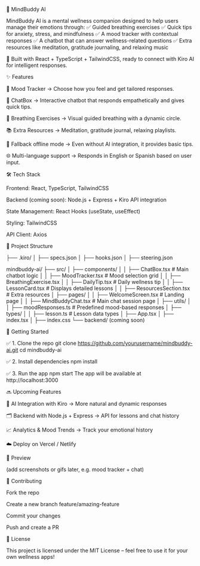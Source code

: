 🧠 MindBuddy AI

MindBuddy AI is a mental wellness companion designed to help users manage their emotions through:
✅ Guided breathing exercises
✅ Quick tips for anxiety, stress, and mindfulness
✅ A mood tracker with contextual responses
✅ A chatbot that can answer wellness-related questions
✅ Extra resources like meditation, gratitude journaling, and relaxing music

🚀 Built with React + TypeScript + TailwindCSS, ready to connect with Kiro AI for intelligent responses.

✨ Features

📝 Mood Tracker → Choose how you feel and get tailored responses.

💬 ChatBox → Interactive chatbot that responds empathetically and gives quick tips.

🧘 Breathing Exercises → Visual guided breathing with a dynamic circle.

📚 Extra Resources → Meditation, gratitude journal, relaxing playlists.

🔄 Fallback offline mode → Even without AI integration, it provides basic tips.

🌐 Multi-language support → Responds in English or Spanish based on user input.

🛠️ Tech Stack

Frontend: React, TypeScript, TailwindCSS

Backend (coming soon): Node.js + Express + Kiro API integration

State Management: React Hooks (useState, useEffect)

Styling: TailwindCSS

API Client: Axios

📂 Project Structure

├── .kiro/
│   ├── specs.json
│   ├── hooks.json
│   ├── steering.json

mindbuddy-ai/
├── src/
│   ├── components/
│   │   ├── ChatBox.tsx        # Main chatbot logic
│   │   ├── MoodTracker.tsx    # Mood selection grid
│   │   ├── BreathingExercise.tsx
│   │   ├── DailyTip.tsx       # Daily wellness tip
│   │   ├── LessonCard.tsx     # Displays detailed lessons
│   │   ├── ResourcesSection.tsx # Extra resources
│   ├── pages/
│   │   ├── WelcomeScreen.tsx  # Landing page
│   │   ├── MindBuddyChat.tsx  # Main chat session page
│   ├── utils/
│   │   ├── moodResponses.ts   # Predefined mood-based responses
│   ├── types/
│   │   ├── lesson.ts          # Lesson data types
│   ├── App.tsx
│   ├── index.tsx
│   ├── index.css
└── backend/ (coming soon)

🚀 Getting Started

✅ 1. Clone the repo
git clone https://github.com/yourusername/mindbuddy-ai.git
cd mindbuddy-ai

✅ 2. Install dependencies
npm install

✅ 3. Run the app
npm start
The app will be available at http://localhost:3000

🔜 Upcoming Features

🔗 AI Integration with Kiro → More natural and dynamic responses

🗂️ Backend with Node.js + Express → API for lessons and chat history

📈 Analytics & Mood Trends → Track your emotional history

☁️ Deploy on Vercel / Netlify

📸 Preview

(add screenshots or gifs later, e.g. mood tracker + chat)

🤝 Contributing

Fork the repo

Create a new branch feature/amazing-feature

Commit your changes

Push and create a PR

📄 License

This project is licensed under the MIT License – feel free to use it for your own wellness apps!

